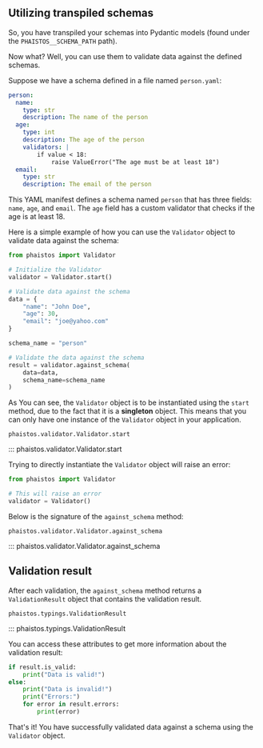 ## Utilizing transpiled schemas

So, you have transpiled your schemas into Pydantic models (found under the `PHAISTOS__SCHEMA_PATH` path).

Now what? Well, you can use them to validate data against the defined schemas.

Suppose we have a schema defined in a file named `person.yaml`:

```yaml
person:
  name:
    type: str
    description: The name of the person
  age:
    type: int
    description: The age of the person
    validators: |
        if value < 18:
            raise ValueError("The age must be at least 18")
  email:
    type: str
    description: The email of the person
```

This YAML manifest defines a schema named `person` that has three fields: `name`, `age`, and `email`. The `age` field has a custom validator that checks if the age is at least 18.

Here is a simple example of how you can use the `Validator` object to validate data against the schema:

```python
from phaistos import Validator

# Initialize the Validator
validator = Validator.start()

# Validate data against the schema
data = {
    "name": "John Doe",
    "age": 30,
    "email": "joe@yahoo.com"
}

schema_name = "person"

# Validate the data against the schema
result = validator.against_schema(
    data=data,
    schema_name=schema_name
)
```

As You can see, the `Validator` object is to be instantiated using the `start` method, due to the fact that it is a **singleton** object. This means that you can only have one instance of the `Validator` object in your application.

`phaistos.validator.Validator.start`

::: phaistos.validator.Validator.start

Trying to directly instantiate the `Validator` object will raise an error:

```python
from phaistos import Validator

# This will raise an error
validator = Validator()
```

Below is the signature of the `against_schema` method:

`phaistos.validator.Validator.against_schema`

::: phaistos.validator.Validator.against_schema

## Validation result

After each validation, the `against_schema` method returns a `ValidationResult` object that contains the validation result.

`phaistos.typings.ValidationResult`

::: phaistos.typings.ValidationResult

You can access these attributes to get more information about the validation result:

```python
if result.is_valid:
    print("Data is valid!")
else:
    print("Data is invalid!")
    print("Errors:")
    for error in result.errors:
        print(error)
```

That's it! You have successfully validated data against a schema using the `Validator` object.

